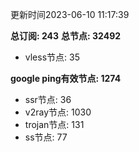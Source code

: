 更新时间2023-06-10 11:17:39

**总订阅: 243**
**总节点: 32492**
- vless节点: 35

**google ping有效节点: 1274**
- ssr节点: 36
- v2ray节点: 1030
- trojan节点: 131
- ss节点: 77
